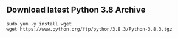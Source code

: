 
## Download latest Python 3.8 Archive

	sudo yum -y install wget
	wget https://www.python.org/ftp/python/3.8.3/Python-3.8.3.tgz

